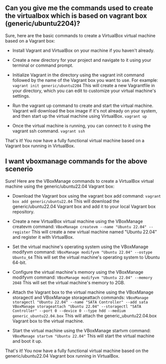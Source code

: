 ## Can you give me the commands used to create the virtualbox which is based on vagrant box (generic/ubuntu2204)?

Sure, here are the basic commands to create a VirtualBox virtual machine based on a Vagrant box:

- Install Vagrant and VirtualBox on your machine if you haven't already.

- Create a new directory for your project and navigate to it using your terminal or command prompt.

- Initialize Vagrant in the directory using the vagrant init command followed by the name of the Vagrant box you want to use. For example:
`vagrant init generic/ubuntu2204`
This will create a new Vagrantfile in your directory, which you can edit to customize your virtual machine's settings.

- Run the vagrant up command to create and start the virtual machine. Vagrant will download the box image if it's not already on your system, and then start up the virtual machine using VirtualBox.
`vagrant up`

- Once the virtual machine is running, you can connect to it using the vagrant ssh command.
`vagrant ssh`

That's it! You now have a fully functional virtual machine based on a Vagrant box running in VirtualBox.

## I want vboxmanage commands for the above scenerio

Sure! Here are the VBoxManage commands to create a VirtualBox virtual machine using the generic/ubuntu22.04 Vagrant box:

- Download the Vagrant box using the vagrant box add command:
`vagrant box add generic/ubuntu22.04`
This will download the generic/ubuntu22.04 Vagrant box and add it to your local Vagrant box repository.

- Create a new VirtualBox virtual machine using the VBoxManage createvm command:
`VBoxManage createvm --name "Ubuntu 22.04" --register`
This will create a new virtual machine named "Ubuntu 22.04" and register it with VirtualBox.

- Set the virtual machine's operating system using the VBoxManage modifyvm command:
`VBoxManage modifyvm "Ubuntu 22.04" --ostype Ubuntu_64`
This will set the virtual machine's operating system to Ubuntu 64-bit.

- Configure the virtual machine's memory using the VBoxManage modifyvm command:
`VBoxManage modifyvm "Ubuntu 22.04" --memory 2048`
This will set the virtual machine's memory to 2GB.

- Attach the Vagrant box to the virtual machine using the VBoxManage storagectl and VBoxManage storageattach commands:
`VBoxManage storagectl "Ubuntu 22.04" --name "SATA Controller" --add sata`
`VBoxManage storageattach "Ubuntu 22.04" --storagectl "SATA Controller" --port 0 --device 0 --type hdd --medium generic_ubuntu22.04.box`
This will attach the generic_ubuntu22.04.box Vagrant box to the virtual machine.

- Start the virtual machine using the VBoxManage startvm command:
`VBoxManage startvm "Ubuntu 22.04"`
This will start the virtual machine and boot it up.

That's it! You now have a fully functional virtual machine based on the generic/ubuntu22.04 Vagrant box running in VirtualBox.
